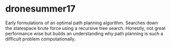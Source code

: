 # dronesummer17
Early formulations of an optimal path planning algorithm. Searches down the statespace brute force using a recursive tree search. Honestly, not great performance wise but builds an understanding why path planning is such a difficult problem computationally.
